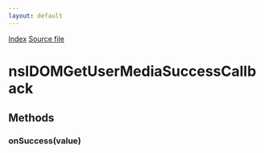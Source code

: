 ```yaml
---
layout: default
---
```

<div id='links'><a href="../index.html">Index</a>
<a href="http://dxr.mozilla.org/mozilla-central/source/dom/media/nsIDOMNavigatorUserMedia.idl">Source file</a>
</div>

# nsIDOMGetUserMediaSuccessCallback #

## Methods ##

### onSuccess(value) ###
